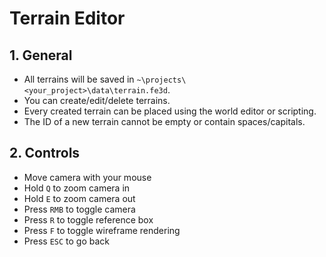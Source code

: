 # Terrain Editor

## 1. General

- All terrains will be saved in `~\projects\<your_project>\data\terrain.fe3d`.
- You can create/edit/delete terrains.
- Every created terrain can be placed using the world editor or scripting.
- The ID of a new terrain cannot be empty or contain spaces/capitals.

## 2. Controls

- Move camera with your mouse
- Hold `Q` to zoom camera in
- Hold `E` to zoom camera out
- Press `RMB` to toggle camera
- Press `R` to toggle reference box
- Press `F` to toggle wireframe rendering
- Press `ESC` to go back
